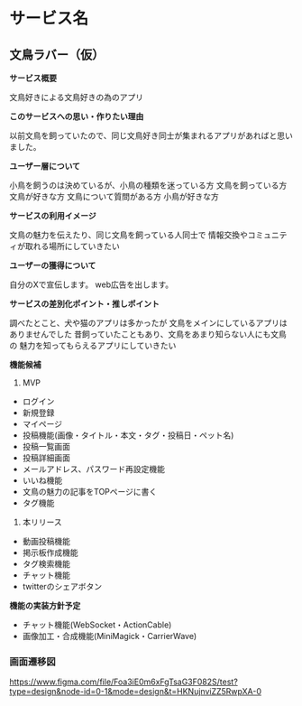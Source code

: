 # サービス名
## 文鳥ラバー（仮）

**サービス概要**

文鳥好きによる文鳥好きの為のアプリ

**このサービスへの思い・作りたい理由**

以前文鳥を飼っていたので、同じ文鳥好き同士が集まれるアプリがあればと思いました。

**ユーザー層について**

小鳥を飼うのは決めているが、小鳥の種類を迷っている方
文鳥を飼っている方
文鳥が好きな方
文鳥について質問がある方
小鳥が好きな方

**サービスの利用イメージ**

文鳥の魅力を伝えたり、同じ文鳥を飼っている人同士で
情報交換やコミュニティが取れる場所にしていきたい

**ユーザーの獲得について**

自分のXで宣伝します。
web広告を出します。

**サービスの差別化ポイント・推しポイント**

調べたとこと、犬や猫のアプリは多かったが
文鳥をメインにしているアプリはありませんでした
昔飼っていたこともあり、文鳥をあまり知らない人にも文鳥の
魅力を知ってもらえるアプリにしていきたい

**機能候補**
1. MVP
- ログイン
- 新規登録
- マイページ
- 投稿機能(画像・タイトル・本文・タグ・投稿日・ペット名)
- 投稿一覧画面
- 投稿詳細画面
- メールアドレス、パスワード再設定機能
- いいね機能
- 文鳥の魅力の記事をTOPページに書く
- タグ機能
1. 本リリース
- 動画投稿機能
- 掲示板作成機能
- タグ検索機能
- チャット機能
- twitterのシェアボタン

**機能の実装方針予定**
- チャット機能(WebSocket・ActionCable)
- 画像加工・合成機能(MiniMagick・CarrierWave)

### 画面遷移図
https://www.figma.com/file/Foa3iE0m6xFgTsaG3F082S/test?type=design&node-id=0-1&mode=design&t=HKNujnviZZ5RwpXA-0